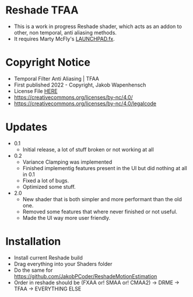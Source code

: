 # Reshade TFAA
- This is a work in progress Reshade shader, which acts as an addon to other, non temporal, anti aliasing methods.
- It requires Marty McFly's [LAUNCHPAD.fx](https://github.com/martymcmodding/iMMERSE/blob/main/Shaders/MartysMods_LAUNCHPAD.fx).

# Copyright Notice
 - Temporal Filter Anti Aliasing | TFAA
 - First published 2022 - Copyright, Jakob Wapenhensch
 - License File [HERE](LICENSE)
 - https://creativecommons.org/licenses/by-nc/4.0/
 - https://creativecommons.org/licenses/by-nc/4.0/legalcode
  
# Updates
- 0.1 
  - Initial release, a lot of stuff broken or not working at all
- 0.2 
  - Variance Clamping was implemented
  - Finished implementig features present in the UI but did nothing at all in 0.1
  - Fixed a lot of bugs.
  - Optimized some stuff.
- 2.0
  - New shader that is both simpler and more performant than the old one.
  - Removed some features that where never finished or not useful.
  - Made the UI way more user friendly.


# Installation
- Install current Reshade build
- Drag everything into your Shaders folder
- Do the same for https://github.com/JakobPCoder/ReshadeMotionEstimation
- Order in reshade should be (FXAA or! SMAA or! CMAA2) -> DRME -> TFAA -> EVERYTHING ELSE

